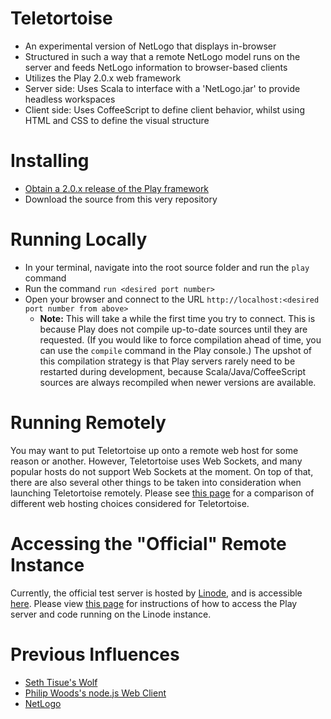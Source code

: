 # Teletortoise

* An experimental version of NetLogo that displays in-browser
* Structured in such a way that a remote NetLogo model runs on the server and feeds NetLogo information to browser-based clients
* Utilizes the Play 2.0.x web framework
* Server side: Uses Scala to interface with a 'NetLogo.jar' to provide headless workspaces
* Client side: Uses CoffeeScript to define client behavior, whilst using HTML and CSS to define the visual structure

# Installing

* [Obtain a 2.0.x release of the Play framework](http://www.playframework.org/download)
* Download the source from this very repository

# Running Locally

* In your terminal, navigate into the root source folder and run the `play` command
* Run the command `run <desired port number>`
* Open your browser and connect to the URL `http://localhost:<desired port number from above>`
  * __Note:__ This will take a while the first time you try to connect.  This is because Play does not compile up-to-date sources until they are requested.  (If you would like to force compilation ahead of time, you can use the `compile` command in the Play console.)  The upshot of this compilation strategy is that Play servers rarely need to be restarted during development, because Scala/Java/CoffeeScript sources are always recompiled when newer versions are available.

# Running Remotely

You may want to put Teletortoise up onto a remote web host for some reason or another.  However, Teletortoise uses Web Sockets, and many popular hosts do not support Web Sockets at the moment.  On top of that, there are also several other things to be taken into consideration when launching Teletortoise remotely.  Please see [this page](https://github.com/NetLogo/Teletortoise/wiki/Web-Host-Survey) for a comparison of different web hosting choices considered for Teletortoise.

# Accessing the "Official" Remote Instance

Currently, the official test server is hosted by [Linode](http://www.linode.com/), and is accessible [here](http://li425-91.members.linode.com:9000).  Please view [this page](https://github.com/NetLogo/Teletortoise/wiki/Interacting-with-the-Linode-Server) for instructions of how to access the Play server and code running on the Linode instance.

# Previous Influences

* [Seth Tisue's Wolf](https://github.com/SethTisue/Wolf)
* [Philip Woods's node.js Web Client](https://github.com/NetLogo/NetLogo-Web-Client)
* [NetLogo](https://github.com/NetLogo/NetLogo)
